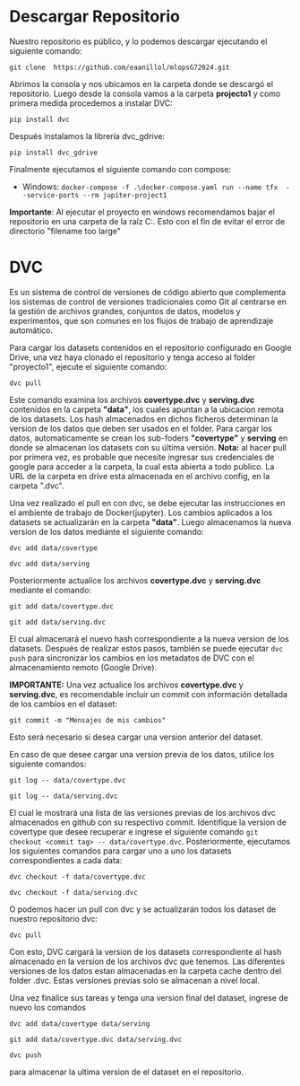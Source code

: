 # Descargar Repositorio #
Nuestro repositorio es público, y lo podemos descargar ejecutando el siguiente comando:

  ```git clone  https://github.com/eaanillol/mlopsG72024.git```

  Abrimos la consola y nos ubicamos en la carpeta donde se descargó el repositorio. Luego desde la consola vamos a la carpeta **projecto1** y como primera medida procedemos a instalar  DVC:
  
  ```pip install dvc```

Después instalamos la librería dvc_gdrive:

  ```pip install dvc_gdrive```

Finalmente ejecutamos el siguiente comando con compose:
- Windows: ```docker-compose -f .\docker-compose.yaml run --name tfx  --service-ports --rm jupiter-project1```

**Importante**: Al ejecutar el proyecto en windows recomendamos bajar el repositorio en una carpeta de la raíz C:. Esto con el fin de evitar el error de directorio "filename too large"

# DVC #
Es un sistema de control de versiones de código abierto que complementa los sistemas de control de versiones tradicionales como Git al centrarse en la gestión de archivos grandes, conjuntos de datos, modelos y experimentos, que son comunes en los flujos de trabajo de aprendizaje automático.

Para cargar los datasets contenidos en el repositorio configurado en Google Drive, una vez haya clonado el repositorio y tenga acceso al folder "proyecto1", ejecute el siguiente comando: 

```dvc pull``` 

Este comando examina los archivos **covertype.dvc** y **serving.dvc** contenidos en la carpeta **"data"**, los cuales apuntan a la ubicacion remota de los datasets. Los hash almacenados en dichos ficheros determinan la version de los datos que deben ser usados en el folder. Para cargar los datos, automaticamente se crean los sub-foders **"covertype"** y **serving** en donde se almacenan los datasets con su última versión. **Nota:** al hacer pull por primera vez, es probable que necesite ingresar sus credenciales de google para acceder a la carpeta, la cual esta abierta a todo publico. La URL de la carpeta en drive esta almacenada en el archivo config, en la carpeta ".dvc".

Una vez realizado el pull en con dvc, se debe ejecutar las instrucciones en el ambiente de trabajo de Docker(jupyter). Los cambios aplicados a los datasets se actualizarán en la carpeta **"data"**. Luego almacenamos la nueva version de los datos mediante el siguiente comando: 

```dvc add data/covertype```

```dvc add data/serving```

 Posteriormente actualice los archivos **covertype.dvc** y **serving.dvc**  mediante el comando: 
 
 ```git add data/covertype.dvc```

  ```git add data/serving.dvc```
 
  El cual almacenará el nuevo hash correspondiente a la nueva version de los datasets. Después de realizar estos pasos, también se puede ejecutar ```dvc push``` para sincronizar los cambios en los metadatos de DVC con el almacenamiento remoto (Google Drive).

**IMPORTANTE:** Una vez actualice los archivos **covertype.dvc** y **serving.dvc**, es recomendable incluir un commit con información detallada de los cambios en el dataset:

```git commit -m "Mensajes de mis cambios"``` 

Esto será necesario si desea cargar una version anterior del dataset.

En caso de que desee cargar una version previa de los datos, utilice los siguiente comandos: 

```git log -- data/covertype.dvc``` 

```git log -- data/serving.dvc``` 

El cual le mostrará una lista de las versiones previas de los archivos dvc almacenados en github con su respectivo commit. Identifique la version de covertype que desee recuperar e ingrese el siguiente comando  ```git checkout <commit tag> -- data/covertype.dvc```. Posteriormente, ejecutamos los siguientes comandos para cargar uno a uno los datasets correspondientes a cada data:

 ```dvc checkout -f data/covertype.dvc```

 ```dvc checkout -f data/serving.dvc```

 O podemos hacer un pull con dvc y se actualizarán todos los dataset de nuestro repositorio dvc:
 
  ```dvc pull```
 
 Con esto, DVC cargará la version de los datasets correspondiente al hash almacenado en la version de los archivos dvc que tenemos. Las diferentes versiones de los datos estan almacenadas en la carpeta cache dentro del folder .dvc. Estas versiones previas solo se almacenan a nivel local.

Una vez finalice sus tareas y tenga una version final del dataset, ingrese de nuevo los comandos 

```dvc add data/covertype data/serving ```

```git add data/covertype.dvc data/serving.dvc```

 ```dvc push``` 
 
 para almacenar la ultima version de el dataset en el repositorio.




